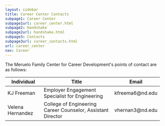 ```yaml
---
layout: sidebar
title: Career Center Contacts
subpage1: Career Center
subpage1url: career_center.html
subpage2: Handshake
subpage2url: handshake.html
subpage3: Contacts
subpage3url: career_contacts.html
url: career_center
nav: Career
---
```

<p class="lede"> The Meruelo Family Center for Career Development's points of contact are as follows: </p>
<table>
  <thead>
    <tr>
      <th>Individual</th>
      <th>Title</th>
      <th>Email</th>
    </tr>
  </thead>
  <tbody>
      <tr>
        <td>KJ Freeman</td>
        <td>Employer Engagement Specialist for Engineering </td>
        <td>kfreema6@nd.edu</td>
      </tr>
      <tr>
        <td>Velena Hernandez</td>
        <td>College of Engineering Career Counselor, Assistant Director </td>
        <td>vhernan3@nd.edu</td>
      </tr>
  </tbody>
</table>
